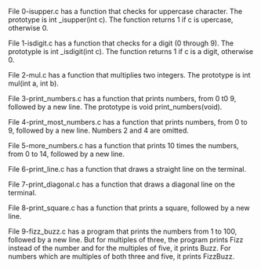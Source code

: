 File 0-isupper.c has a function that checks for uppercase character. The prototype is int _isupper(int c). The function returns 1 if c is upercase, otherwise 0.

File 1-isdigit.c has a function that checks for a digit (0 through 9). The prototyple is int _isdigit(int c). The function returns 1 if c is a digit, otherwise 0.

File 2-mul.c has a function that multiplies two integers. The prototype is int mul(int a, int b).

File 3-print_numbers.c has a function that prints numbers, from 0 t0 9, followed by a new line. The prototype is void print_numbers(void).

File 4-print_most_numbers.c has a function that prints numbers, from 0 to 9, followed by a new line. Numbers 2 and 4 are omitted. 

File 5-more_numbers.c has a function that prints 10 times the numbers, from 0 to 14, followed by a new line. 

File 6-print_line.c has a function that draws a straight line on the terminal.

File 7-print_diagonal.c has a function that draws a diagonal line on the terminal.

File 8-print_square.c has a function that prints a square, followed by a new line. 

File 9-fizz_buzz.c has a program that prints the numbers from 1 to 100, followed by a new line. But for multiples of three, the program prints Fizz instead of the number and for the multiples of five, it prints Buzz. For numbers which are multiples of both three and five, it prints FizzBuzz.


